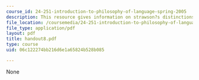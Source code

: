 ```yaml
---
course_id: 24-251-introduction-to-philosophy-of-language-spring-2005
description: This resource gives information on strawson?s distinctions.
file_location: /coursemedia/24-251-introduction-to-philosophy-of-language-spring-2005/06c122274bb216d6e1a65824b528b085_handout8.pdf
file_type: application/pdf
layout: pdf
title: handout8.pdf
type: course
uid: 06c122274bb216d6e1a65824b528b085

---
```

None